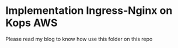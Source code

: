 # Implementation Ingress-Nginx on Kops AWS

Please read my blog to know how use this folder on this repo

